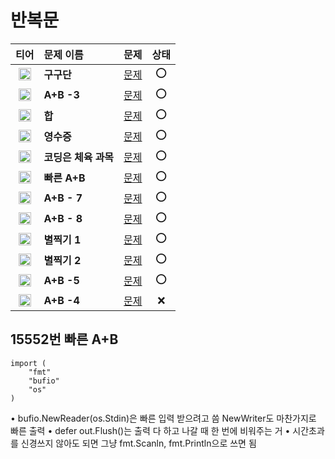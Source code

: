 # 반복문

|티어|문제 이름|문제|상태|
|:---:|:---|:---:|:---:|
|<img src="https://d2gd6pc034wcta.cloudfront.net/tier/1.svg" width="20"/>|**구구단**|[문제](https://www.acmicpc.net/problem/2739)|⭕️|  
|<img src="https://d2gd6pc034wcta.cloudfront.net/tier/1.svg" width="20"/>|**A+B -3**|[문제](https://www.acmicpc.net/problem/10950)|⭕️|  
|<img src="https://d2gd6pc034wcta.cloudfront.net/tier/1.svg" width="20"/>|**합**|[문제](https://www.acmicpc.net/problem/8393)|⭕️|  
|<img src="https://d2gd6pc034wcta.cloudfront.net/tier/2.svg" width="20"/>|**영수증**|[문제](https://www.acmicpc.net/problem/25304)|⭕️|  
|<img src="https://d2gd6pc034wcta.cloudfront.net/tier/1.svg" width="20"/>|**코딩은 체육 과목**|[문제](https://www.acmicpc.net/problem/25314)|⭕️|  
|<img src="https://d2gd6pc034wcta.cloudfront.net/tier/2.svg" width="20"/>|**빠른 A+B**|[문제](https://www.acmicpc.net/problem/15552)|⭕️|  
|<img src="https://d2gd6pc034wcta.cloudfront.net/tier/1.svg" width="20"/>|**A+B - 7**|[문제](https://www.acmicpc.net/problem/11021)|⭕️|  
|<img src="https://d2gd6pc034wcta.cloudfront.net/tier/1.svg" width="20"/>|**A+B - 8**|[문제](https://www.acmicpc.net/problem/11022)|⭕️|  
|<img src="https://d2gd6pc034wcta.cloudfront.net/tier/1.svg" width="20"/>|**별찍기 1**|[문제](https://www.acmicpc.net/problem/2438)|⭕️|  
|<img src="https://d2gd6pc034wcta.cloudfront.net/tier/2.svg" width="20"/>|**별찍기 2**|[문제](https://www.acmicpc.net/problem/2439)|⭕️|  
|<img src="https://d2gd6pc034wcta.cloudfront.net/tier/1.svg" width="20"/>|**A+B -5**|[문제](https://www.acmicpc.net/problem/10952)|⭕️|  
|<img src="https://d2gd6pc034wcta.cloudfront.net/tier/1.svg" width="20"/>|**A+B -4**|[문제](https://www.acmicpc.net/problem/10951)|❌|  


## 15552번 빠른 A+B
```
import (
    "fmt"
    "bufio"
    "os"
)
```

• bufio.NewReader(os.Stdin)은 빠른 입력 받으려고 씀 NewWriter도 마찬가지로 빠른 출력
• defer out.Flush()는 출력 다 하고 나갈 때 한 번에 비워주는 거
• 시간초과를 신경쓰지 않아도 되면 그냥 fmt.Scanln, fmt.Println으로 쓰면 됨